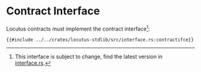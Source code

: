 # Contract Interface

Locutus contracts must implement the contract interface[^ifacesrc]:

```rust,no_run,noplayground
{{#include ../../crates/locutus-stdlib/src/interface.rs:contractifce}}
```

[^ifacesrc]: This interface is subject to change, find the latest version in [interface.rs](https://github.com/freenet/locutus/blob/main/crates/locutus-stdlib/src/interface.rs#L76).
